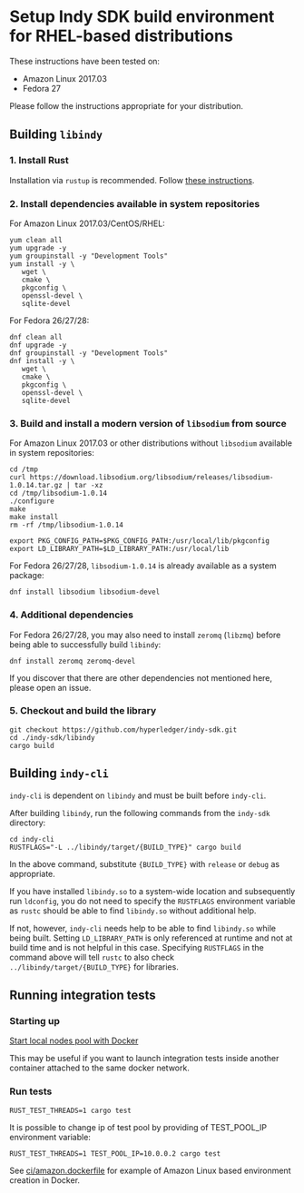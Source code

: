 # Setup Indy SDK build environment for RHEL-based distributions
These instructions have been tested on:
- Amazon Linux 2017.03
- Fedora 27

Please follow the instructions appropriate for your distribution.

## Building `libindy`
### 1. Install Rust
Installation via `rustup` is recommended. Follow
[these instructions](https://www.rust-lang.org/install.html).

### 2. Install dependencies available in system repositories

For Amazon Linux 2017.03/CentOS/RHEL:
```
yum clean all
yum upgrade -y
yum groupinstall -y "Development Tools"
yum install -y \
   wget \
   cmake \
   pkgconfig \
   openssl-devel \
   sqlite-devel
```

For Fedora 26/27/28:
```
dnf clean all
dnf upgrade -y
dnf groupinstall -y "Development Tools"
dnf install -y \
   wget \
   cmake \
   pkgconfig \
   openssl-devel \
   sqlite-devel
```

### 3. Build and install a modern version of `libsodium` from source
For Amazon Linux 2017.03 or other distributions without `libsodium` available in system repositories:
```
cd /tmp
curl https://download.libsodium.org/libsodium/releases/libsodium-1.0.14.tar.gz | tar -xz
cd /tmp/libsodium-1.0.14
./configure
make
make install
rm -rf /tmp/libsodium-1.0.14

export PKG_CONFIG_PATH=$PKG_CONFIG_PATH:/usr/local/lib/pkgconfig
export LD_LIBRARY_PATH=$LD_LIBRARY_PATH:/usr/local/lib
```

For Fedora 26/27/28, `libsodium-1.0.14` is already available as a system package:
```
dnf install libsodium libsodium-devel
```

### 4. Additional dependencies
For Fedora 26/27/28, you may also need to install `zeromq` (`libzmq`) before being able to successfully
build `libindy`:
```
dnf install zeromq zeromq-devel
```
If you discover that there are other dependencies not mentioned here, please open an issue.

### 5. Checkout and build the library
```
git checkout https://github.com/hyperledger/indy-sdk.git
cd ./indy-sdk/libindy
cargo build
```

## Building `indy-cli`
`indy-cli` is dependent on `libindy` and must be built before `indy-cli`.

After building `libindy`, run the following commands from the `indy-sdk` directory:
```
cd indy-cli
RUSTFLAGS="-L ../libindy/target/{BUILD_TYPE}" cargo build
```
In the above command, substitute `{BUILD_TYPE}` with `release` or `debug` as appropriate.

If you have installed `libindy.so` to a system-wide location and subsequently run `ldconfig`, you do not need
to specify the `RUSTFLAGS` environment variable as `rustc` should be able to find `libindy.so` without additional
help.

If not, however, `indy-cli` needs help to be able to find `libindy.so` while being built. Setting `LD_LIBRARY_PATH`
is only referenced at runtime and not at build time and is not helpful in this case. Specifying `RUSTFLAGS` in the
command above will tell `rustc` to also check `../libindy/target/{BUILD_TYPE}` for libraries.

## Running integration tests
### Starting up
[Start local nodes pool with Docker](https://github.com/hyperledger/indy-sdk/blob/master/README.md#how-to-start-local-nodes-pool-with-docker)

This may be useful if you want to launch integration tests inside another container attached to
the same docker network.

### Run tests

```
RUST_TEST_THREADS=1 cargo test
```

It is possible to change ip of test pool by providing of TEST_POOL_IP environment variable:

```
RUST_TEST_THREADS=1 TEST_POOL_IP=10.0.0.2 cargo test
```

See [ci/amazon.dockerfile](https://github.com/hyperledger/indy-sdk/blob/master/libindy/ci/amazon.dockerfile) for example of Amazon Linux based environment creation in Docker.

